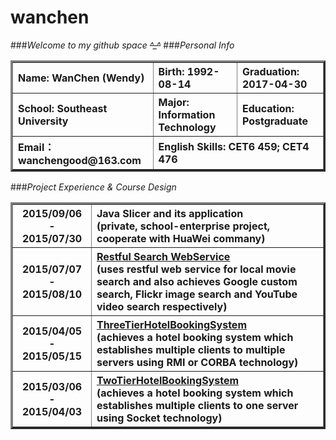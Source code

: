 # wanchen
###*Welcome to my github space ~~^_^~~*
###*Personal Info*
<table border="3">
 <tr>
  <th align="left">Name: WanChen (Wendy)</th>
  <th align="left">Birth: 1992-08-14</th>
  <th align="left">Graduation: 2017-04-30</th>
 </tr>
 <tr>
  <th align="left">School: Southeast University</th>
  <th align="left">Major: Information Technology</th>
  <th align="left">Education: Postgraduate</th>
 </tr>
 <tr>
  <th align="left">Email： wanchengood@163.com</th>
  <th align="left" colspan="2">English Skills: CET6 459; CET4 476</th>
 </tr>
</table>

###*Project Experience & Course Design*
<table border="3">
	<tr>
		<th>2015/09/06 - 2015/07/30</th>
		<th align="left">Java Slicer and its application
		<br/>(private, school-enterprise project, cooperate with HuaWei commany)</th>
	</tr>
 	<tr>
 		<th>2015/07/07 - 2015/08/10</th>
 		<th align="left"><a href="https://github.com/seuwan/RestfulSearchService">Restful Search WebService</a>
 		<br/>(uses restful web service for local movie search and also achieves Google custom search, Flickr image search and YouTube video search respectively)</th>
 	</tr>
 	<tr>
 		<th>2015/04/05 - 2015/05/15</th>
 		<th align="left"><a href="https://github.com/seuwan/ThreeTierHotelBookingSystem"> ThreeTierHotelBookingSystem</a>
 		<br/>(achieves a hotel booking system which establishes multiple clients to multiple servers using RMI or CORBA technology)</th>
 	</tr>
  	<tr>
  		<th>2015/03/06 - 2015/04/03</th>
  		<th align="left"><a href="https://github.com/seuwan/TwoTierHotelBookingSystem"> TwoTierHotelBookingSystem</a>
  		<br/>(achieves a hotel booking system which establishes multiple clients to one server using Socket technology)</th>
  	</tr>
</table>

